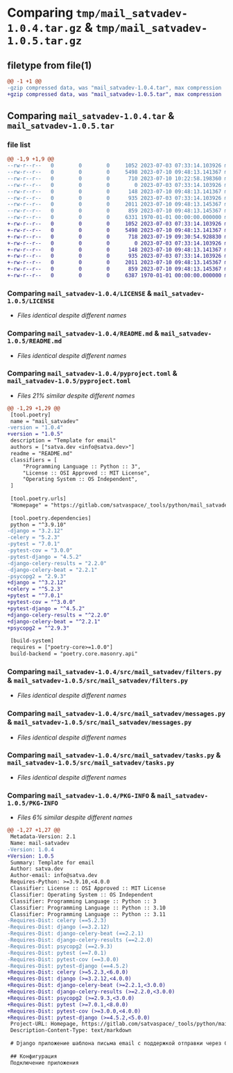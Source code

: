 # Comparing `tmp/mail_satvadev-1.0.4.tar.gz` & `tmp/mail_satvadev-1.0.5.tar.gz`

## filetype from file(1)

```diff
@@ -1 +1 @@
-gzip compressed data, was "mail_satvadev-1.0.4.tar", max compression
+gzip compressed data, was "mail_satvadev-1.0.5.tar", max compression
```

## Comparing `mail_satvadev-1.0.4.tar` & `mail_satvadev-1.0.5.tar`

### file list

```diff
@@ -1,9 +1,9 @@
--rw-r--r--   0        0        0     1052 2023-07-03 07:33:14.103926 mail_satvadev-1.0.4/LICENSE
--rw-r--r--   0        0        0     5498 2023-07-10 09:48:13.141367 mail_satvadev-1.0.4/README.md
--rw-r--r--   0        0        0      710 2023-07-10 10:22:58.198360 mail_satvadev-1.0.4/pyproject.toml
--rw-r--r--   0        0        0        0 2023-07-03 07:33:14.103926 mail_satvadev-1.0.4/src/mail_satvadev/__init__.py
--rw-r--r--   0        0        0      148 2023-07-10 09:48:13.141367 mail_satvadev-1.0.4/src/mail_satvadev/apps.py
--rw-r--r--   0        0        0      935 2023-07-03 07:33:14.103926 mail_satvadev-1.0.4/src/mail_satvadev/filters.py
--rw-r--r--   0        0        0     2011 2023-07-10 09:48:13.145367 mail_satvadev-1.0.4/src/mail_satvadev/messages.py
--rw-r--r--   0        0        0      859 2023-07-10 09:48:13.145367 mail_satvadev-1.0.4/src/mail_satvadev/tasks.py
--rw-r--r--   0        0        0     6331 1970-01-01 00:00:00.000000 mail_satvadev-1.0.4/PKG-INFO
+-rw-r--r--   0        0        0     1052 2023-07-03 07:33:14.103926 mail_satvadev-1.0.5/LICENSE
+-rw-r--r--   0        0        0     5498 2023-07-10 09:48:13.141367 mail_satvadev-1.0.5/README.md
+-rw-r--r--   0        0        0      718 2023-07-19 09:30:54.928830 mail_satvadev-1.0.5/pyproject.toml
+-rw-r--r--   0        0        0        0 2023-07-03 07:33:14.103926 mail_satvadev-1.0.5/src/mail_satvadev/__init__.py
+-rw-r--r--   0        0        0      148 2023-07-10 09:48:13.141367 mail_satvadev-1.0.5/src/mail_satvadev/apps.py
+-rw-r--r--   0        0        0      935 2023-07-03 07:33:14.103926 mail_satvadev-1.0.5/src/mail_satvadev/filters.py
+-rw-r--r--   0        0        0     2011 2023-07-10 09:48:13.145367 mail_satvadev-1.0.5/src/mail_satvadev/messages.py
+-rw-r--r--   0        0        0      859 2023-07-10 09:48:13.145367 mail_satvadev-1.0.5/src/mail_satvadev/tasks.py
+-rw-r--r--   0        0        0     6387 1970-01-01 00:00:00.000000 mail_satvadev-1.0.5/PKG-INFO
```

### Comparing `mail_satvadev-1.0.4/LICENSE` & `mail_satvadev-1.0.5/LICENSE`

 * *Files identical despite different names*

### Comparing `mail_satvadev-1.0.4/README.md` & `mail_satvadev-1.0.5/README.md`

 * *Files identical despite different names*

### Comparing `mail_satvadev-1.0.4/pyproject.toml` & `mail_satvadev-1.0.5/pyproject.toml`

 * *Files 21% similar despite different names*

```diff
@@ -1,29 +1,29 @@
 [tool.poetry]
 name = "mail_satvadev"
-version = "1.0.4"
+version = "1.0.5"
 description = "Template for email"
 authors = ["satva.dev <info@satva.dev>"]
 readme = "README.md"
 classifiers = [
     "Programming Language :: Python :: 3",
     "License :: OSI Approved :: MIT License",
     "Operating System :: OS Independent",
 ]
 
 [tool.poetry.urls]
 "Homepage" = "https://gitlab.com/satvaspace/_tools/python/mail_satvadev"
 
 [tool.poetry.dependencies]
 python = "^3.9.10"
-django = "3.2.12"
-celery = "5.2.3"
-pytest = "7.0.1"
-pytest-cov = "3.0.0"
-pytest-django = "4.5.2"
-django-celery-results = "2.2.0"
-django-celery-beat = "2.2.1"
-psycopg2 = "2.9.3"
+django = "^3.2.12"
+celery = "^5.2.3"
+pytest = "^7.0.1"
+pytest-cov = "^3.0.0"
+pytest-django = "^4.5.2"
+django-celery-results = "^2.2.0"
+django-celery-beat = "^2.2.1"
+psycopg2 = "^2.9.3"
 
 [build-system]
 requires = ["poetry-core>=1.0.0"]
 build-backend = "poetry.core.masonry.api"
```

### Comparing `mail_satvadev-1.0.4/src/mail_satvadev/filters.py` & `mail_satvadev-1.0.5/src/mail_satvadev/filters.py`

 * *Files identical despite different names*

### Comparing `mail_satvadev-1.0.4/src/mail_satvadev/messages.py` & `mail_satvadev-1.0.5/src/mail_satvadev/messages.py`

 * *Files identical despite different names*

### Comparing `mail_satvadev-1.0.4/src/mail_satvadev/tasks.py` & `mail_satvadev-1.0.5/src/mail_satvadev/tasks.py`

 * *Files identical despite different names*

### Comparing `mail_satvadev-1.0.4/PKG-INFO` & `mail_satvadev-1.0.5/PKG-INFO`

 * *Files 6% similar despite different names*

```diff
@@ -1,27 +1,27 @@
 Metadata-Version: 2.1
 Name: mail-satvadev
-Version: 1.0.4
+Version: 1.0.5
 Summary: Template for email
 Author: satva.dev
 Author-email: info@satva.dev
 Requires-Python: >=3.9.10,<4.0.0
 Classifier: License :: OSI Approved :: MIT License
 Classifier: Operating System :: OS Independent
 Classifier: Programming Language :: Python :: 3
 Classifier: Programming Language :: Python :: 3.10
 Classifier: Programming Language :: Python :: 3.11
-Requires-Dist: celery (==5.2.3)
-Requires-Dist: django (==3.2.12)
-Requires-Dist: django-celery-beat (==2.2.1)
-Requires-Dist: django-celery-results (==2.2.0)
-Requires-Dist: psycopg2 (==2.9.3)
-Requires-Dist: pytest (==7.0.1)
-Requires-Dist: pytest-cov (==3.0.0)
-Requires-Dist: pytest-django (==4.5.2)
+Requires-Dist: celery (>=5.2.3,<6.0.0)
+Requires-Dist: django (>=3.2.12,<4.0.0)
+Requires-Dist: django-celery-beat (>=2.2.1,<3.0.0)
+Requires-Dist: django-celery-results (>=2.2.0,<3.0.0)
+Requires-Dist: psycopg2 (>=2.9.3,<3.0.0)
+Requires-Dist: pytest (>=7.0.1,<8.0.0)
+Requires-Dist: pytest-cov (>=3.0.0,<4.0.0)
+Requires-Dist: pytest-django (>=4.5.2,<5.0.0)
 Project-URL: Homepage, https://gitlab.com/satvaspace/_tools/python/mail_satvadev
 Description-Content-Type: text/markdown
 
 # Django приложение шаблона письма email с поддержкой отправки через Celery task
 
 ## Конфигурация
 Подключение приложения
```

